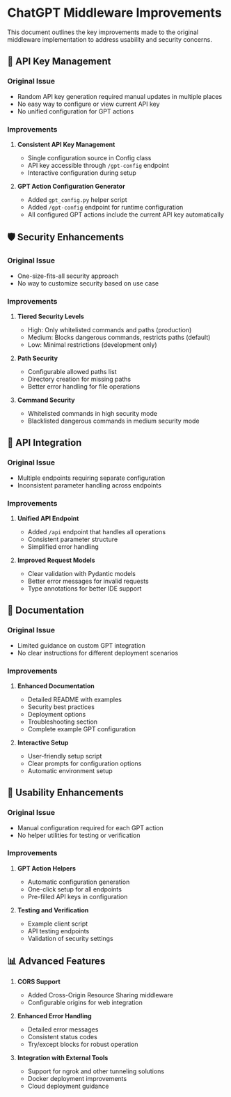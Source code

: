 # ChatGPT Middleware Improvements

This document outlines the key improvements made to the original middleware implementation to address usability and security concerns.

## 🔑 API Key Management

### Original Issue
- Random API key generation required manual updates in multiple places
- No easy way to configure or view current API key
- No unified configuration for GPT actions

### Improvements
1. **Consistent API Key Management**
   - Single configuration source in Config class
   - API key accessible through `/gpt-config` endpoint
   - Interactive configuration during setup

2. **GPT Action Configuration Generator**
   - Added `gpt_config.py` helper script
   - Added `/gpt-config` endpoint for runtime configuration
   - All configured GPT actions include the current API key automatically

## 🛡️ Security Enhancements

### Original Issue
- One-size-fits-all security approach
- No way to customize security based on use case

### Improvements
1. **Tiered Security Levels**
   - High: Only whitelisted commands and paths (production)
   - Medium: Blocks dangerous commands, restricts paths (default)
   - Low: Minimal restrictions (development only)

2. **Path Security**
   - Configurable allowed paths list
   - Directory creation for missing paths
   - Better error handling for file operations

3. **Command Security**
   - Whitelisted commands in high security mode
   - Blacklisted dangerous commands in medium security mode

## 🔄 API Integration

### Original Issue
- Multiple endpoints requiring separate configuration
- Inconsistent parameter handling across endpoints

### Improvements
1. **Unified API Endpoint**
   - Added `/api` endpoint that handles all operations
   - Consistent parameter structure
   - Simplified error handling

2. **Improved Request Models**
   - Clear validation with Pydantic models
   - Better error messages for invalid requests
   - Type annotations for better IDE support

## 📝 Documentation

### Original Issue
- Limited guidance on custom GPT integration
- No clear instructions for different deployment scenarios

### Improvements
1. **Enhanced Documentation**
   - Detailed README with examples
   - Security best practices
   - Deployment options
   - Troubleshooting section
   - Complete example GPT configuration

2. **Interactive Setup**
   - User-friendly setup script
   - Clear prompts for configuration options
   - Automatic environment setup

## 🚀 Usability Enhancements

### Original Issue
- Manual configuration required for each GPT action
- No helper utilities for testing or verification

### Improvements
1. **GPT Action Helpers**
   - Automatic configuration generation
   - One-click setup for all endpoints
   - Pre-filled API keys in configuration

2. **Testing and Verification**
   - Example client script
   - API testing endpoints
   - Validation of security settings

## 📊 Advanced Features

1. **CORS Support**
   - Added Cross-Origin Resource Sharing middleware
   - Configurable origins for web integration

2. **Enhanced Error Handling**
   - Detailed error messages
   - Consistent status codes
   - Try/except blocks for robust operation

3. **Integration with External Tools**
   - Support for ngrok and other tunneling solutions
   - Docker deployment improvements
   - Cloud deployment guidance
